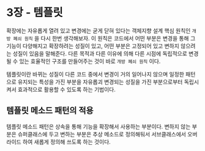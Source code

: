 # 3장 - 템플릿

확장에는 자유롭게 열려 있고 변경에는 굳게 닫혀 있다는 객체지향 설계 핵심 원칙인 `개방 폐쇠 원칙` 을 다시 한번 생각해보자. 이 원칙은 코드에서 어떤 부분은 변경을 통해 그 기능이 다양해지고 확장하려는 성질이
있고, 어떤 부분은 고정되어 있고 변하지 않으려는 성질이 있음을 말해준다. 다른 목적과 다른 이유에 의해 다른 시점에 독립적으로 변경될 수 있는 효율적인 구조를 만들어주는 것이 바로 `개방 폐쇠 원칙` 이다.

템플릿이란 바뀌는 성질이 다른 코드 중에서 변경이 거의 일어나지 않으며 일정한 패턴으로 유지되는 특성을 가진 부분을 자유롭괴 변경되는 성질을 가진 부분으로부터 독립시켜서 효과적으로 활용할 수 있도록 하는 기법이다.

## 템플릿 메소드 패턴의 적용

템플릿 메소드 패턴은 상속을 통해 기능을 확장해서 사용하는 부분이다. 변하지 않는 부분은 슈퍼클래스에 두고 변하는 부분은 추상 메소드로 정의해둬서 서브클래스에서 오버라이드 하여 새롭게 정의해 쓰도록 하는 것이다.

